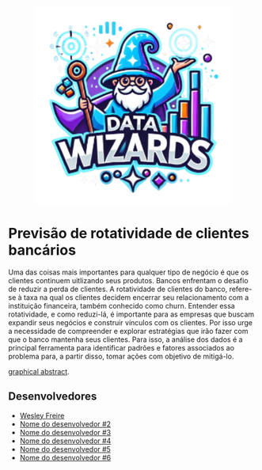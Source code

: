 <p align="center">
  <img src="docs/images/data wizards.png" alt="Logo equipe 9" width="400"/>
</p>

# Previsão de rotatividade de clientes bancários

Uma das coisas mais importantes para qualquer tipo de negócio é que os clientes continuem uitlizando seus produtos. Bancos enfrentam o desafio de reduzir a perda de clientes. A rotatividade de clientes do banco, refere-se à taxa na qual os clientes decidem encerrar seu relacionamento com a instituição financeira, também conhecido como churn. Entender essa rotatividade, e como reduzi-lá, é importante para as empresas que buscam expandir seus negócios e construir vínculos com os clientes.
Por isso urge a necessidade de compreender e explorar estratégias que irão fazer com que o banco mantenha seus clientes.
Para isso, a análise dos dados é a principal ferramenta para identificar padrões e fatores associados ao problema para, a partir disso, tomar ações com objetivo de mitigá-lo.

[graphical abstract](https://www.elsevier.com/authors/tools-and-resources/visual-abstract).

## Desenvolvedores
 - [Wesley Freire](https://github.com/Rwalam)
 - [Nome do desenvolvedor #2](url-do-github-do-desenvolvedor-#2)
 - [Nome do desenvolvedor #3](url-do-github-do-desenvolvedor-#3)
 - [Nome do desenvolvedor #4](url-do-github-do-desenvolvedor-#4)
 - [Nome do desenvolvedor #5](url-do-github-do-desenvolvedor-#5)
 - [Nome do desenvolvedor #6](url-do-github-do-desenvolvedor-#6)
